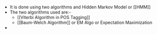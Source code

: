 - It is done using two algorithms and Hidden Markov Model or [[HMM]]
- The two algorithms used are:-
	- [[Viterbi Algorithm in POS Tagging]]
	- [[Baum-Welch Algorithm]] or EM Algo or Expectation Maximization
-